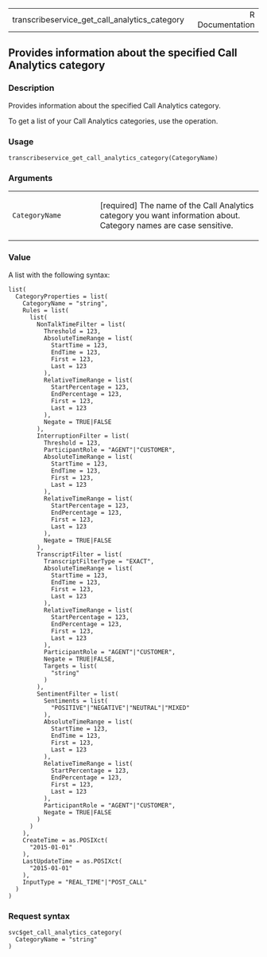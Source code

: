 <table style="width: 100%;">
<tbody>
<tr class="odd">
<td>transcribeservice_get_call_analytics_category</td>
<td style="text-align: right;">R Documentation</td>
</tr>
</tbody>
</table>

## Provides information about the specified Call Analytics category

### Description

Provides information about the specified Call Analytics category.

To get a list of your Call Analytics categories, use the operation.

### Usage

    transcribeservice_get_call_analytics_category(CategoryName)

### Arguments

<table>
<colgroup>
<col style="width: 35%" />
<col style="width: 65%" />
</colgroup>
<tbody>
<tr class="odd">
<td><code
id="transcribeservice_get_call_analytics_category_:_CategoryName">CategoryName</code></td>
<td><p>[required] The name of the Call Analytics category you want
information about. Category names are case sensitive.</p></td>
</tr>
</tbody>
</table>

### Value

A list with the following syntax:

    list(
      CategoryProperties = list(
        CategoryName = "string",
        Rules = list(
          list(
            NonTalkTimeFilter = list(
              Threshold = 123,
              AbsoluteTimeRange = list(
                StartTime = 123,
                EndTime = 123,
                First = 123,
                Last = 123
              ),
              RelativeTimeRange = list(
                StartPercentage = 123,
                EndPercentage = 123,
                First = 123,
                Last = 123
              ),
              Negate = TRUE|FALSE
            ),
            InterruptionFilter = list(
              Threshold = 123,
              ParticipantRole = "AGENT"|"CUSTOMER",
              AbsoluteTimeRange = list(
                StartTime = 123,
                EndTime = 123,
                First = 123,
                Last = 123
              ),
              RelativeTimeRange = list(
                StartPercentage = 123,
                EndPercentage = 123,
                First = 123,
                Last = 123
              ),
              Negate = TRUE|FALSE
            ),
            TranscriptFilter = list(
              TranscriptFilterType = "EXACT",
              AbsoluteTimeRange = list(
                StartTime = 123,
                EndTime = 123,
                First = 123,
                Last = 123
              ),
              RelativeTimeRange = list(
                StartPercentage = 123,
                EndPercentage = 123,
                First = 123,
                Last = 123
              ),
              ParticipantRole = "AGENT"|"CUSTOMER",
              Negate = TRUE|FALSE,
              Targets = list(
                "string"
              )
            ),
            SentimentFilter = list(
              Sentiments = list(
                "POSITIVE"|"NEGATIVE"|"NEUTRAL"|"MIXED"
              ),
              AbsoluteTimeRange = list(
                StartTime = 123,
                EndTime = 123,
                First = 123,
                Last = 123
              ),
              RelativeTimeRange = list(
                StartPercentage = 123,
                EndPercentage = 123,
                First = 123,
                Last = 123
              ),
              ParticipantRole = "AGENT"|"CUSTOMER",
              Negate = TRUE|FALSE
            )
          )
        ),
        CreateTime = as.POSIXct(
          "2015-01-01"
        ),
        LastUpdateTime = as.POSIXct(
          "2015-01-01"
        ),
        InputType = "REAL_TIME"|"POST_CALL"
      )
    )

### Request syntax

    svc$get_call_analytics_category(
      CategoryName = "string"
    )
